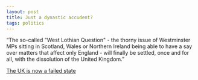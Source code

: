 ```yaml
---
layout: post
title: Just a dynastic accudent?
tags: politics
---
```


“The so-called "West Lothian Question" - the thorny issue of Westminster MPs sitting in Scotland, Wales or Northern Ireland being able to have a say over matters that affect only England - will finally be settled, once and for all, with the dissolution of the United Kingdom.”

 [The UK is now a failed state](http://bit.ly/1FXZQiM)